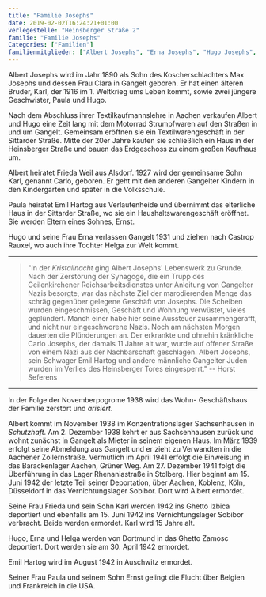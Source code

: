 ```yaml
---
title: "Familie Josephs"
date: 2019-02-02T16:24:21+01:00
verlegestelle: "Heinsberger Straße 2"
familie: "Familie Josephs"
Categories: ["Familien"]
familienmitglieder: ["Albert Josephs", "Erna Josephs", "Hugo Josephs", "Karl Josephs", "Frieda Josephs"]
---
```

Albert Josephs wird im Jahr 1890 als Sohn des Koscherschlachters Max Josephs und dessen Frau Clara in Gangelt geboren. Er hat einen älteren Bruder, Karl, der 1916 im 1. Weltkrieg ums Leben kommt, sowie zwei jüngere Geschwister, Paula und Hugo.

Nach dem Abschluss ihrer Textilkaufmannslehre in Aachen verkaufen Albert und Hugo eine Zeit lang mit dem Motorrad Strumpfwaren auf den Straßen in und um Gangelt.
Gemeinsam eröffnen sie ein Textilwarengeschäft in der Sittarder Straße.
Mitte der 20er Jahre kaufen sie schließlich ein Haus in der Heinsberger Straße und bauen das Erdgeschoss zu einem großen Kaufhaus um.

Albert heiratet Frieda Weil aus Alsdorf.
1927 wird der gemeinsame Sohn Karl, genannt Carlo, geboren.
Er geht mit den anderen Gangelter Kindern in den Kindergarten und später in die Volksschule.

Paula heiratet Emil Hartog aus Verlautenheide und übernimmt das elterliche Haus in der Sittarder Straße, wo sie ein Haushaltswarengeschäft eröffnet.
Sie werden Eltern eines Sohnes, Ernst.

Hugo und seine Frau Erna verlassen Gangelt 1931 und ziehen nach Castrop Rauxel, wo auch ihre Tochter Helga zur Welt kommt.

----

> "In der *Kristallnacht* ging Albert Josephs' Lebenswerk zu Grunde. Nach der Zerstörung der Synagoge, die ein Trupp des Geilenkirchener Reichsarbeitsdienstes unter Anleitung von Gangelter Nazis besorgte, war das nächste Ziel der marodierenden Menge das schräg gegenüber gelegene Geschäft von Josephs. Die Scheiben wurden eingeschmissen, Geschäft und Wohnung verwüstet, vieles geplündert. Manch einer habe hier seine Aussteuer zusammengerafft, und nicht nur eingeschworene Nazis. Noch am nächsten Morgen dauerten die Plünderungen an. Der erkrankte und ohnehin kränkliche Carlo Josephs, der damals 11 Jahre alt war, wurde auf offener Straße von einem Nazi aus der Nachbarschaft geschlagen. Albert Josephs, sein Schwager Emil Hartog und andere männliche Gangelter Juden wurden im Verlies des Heinsberger Tores eingesperrt." -- Horst Seferens

----

In der Folge der Novemberpogrome 1938 wird das Wohn- Geschäftshaus der Familie zerstört und *arisiert*.

Albert kommt im November 1938 im Konzentrationslager Sachsenhausen in *Schutzhaft*.
Am 2. Dezember 1938 kehrt er aus Sachsenhausen zurück und wohnt zunächst in Gangelt als Mieter in seinem eigenen Haus.
Im März 1939 erfolgt seine Abmeldung aus Gangelt und er zieht zu Verwandten in die Aachener Zollernstraße.
Vermutlich im April 1941 erfolgt die Einweisung in das Barackenlager Aachen, Grüner Weg.
Am 27. Dezember 1941 folgt die Überführung in das Lager Rhenaniastraße in Stolberg.
Hier beginnt am 15. Juni 1942 der letzte Teil seiner Deportation, über Aachen, Koblenz, Köln, Düsseldorf in das Vernichtungslager Sobibor.
Dort wird Albert ermordet.

Seine Frau Frieda und sein Sohn Karl werden 1942 ins Ghetto Izbica deportiert und ebenfalls am 15. Juni 1942 ins Vernichtungslager Sobibor verbracht.
Beide werden ermordet.
Karl wird 15 Jahre alt.

Hugo, Erna und Helga werden von Dortmund in das Ghetto Zamosc deportiert.
Dort werden sie am 30. April 1942 ermordet.

Emil Hartog wird im August 1942 in Auschwitz ermordet.

Seiner Frau Paula und seinem Sohn Ernst gelingt die Flucht über Belgien und Frankreich in die USA.
